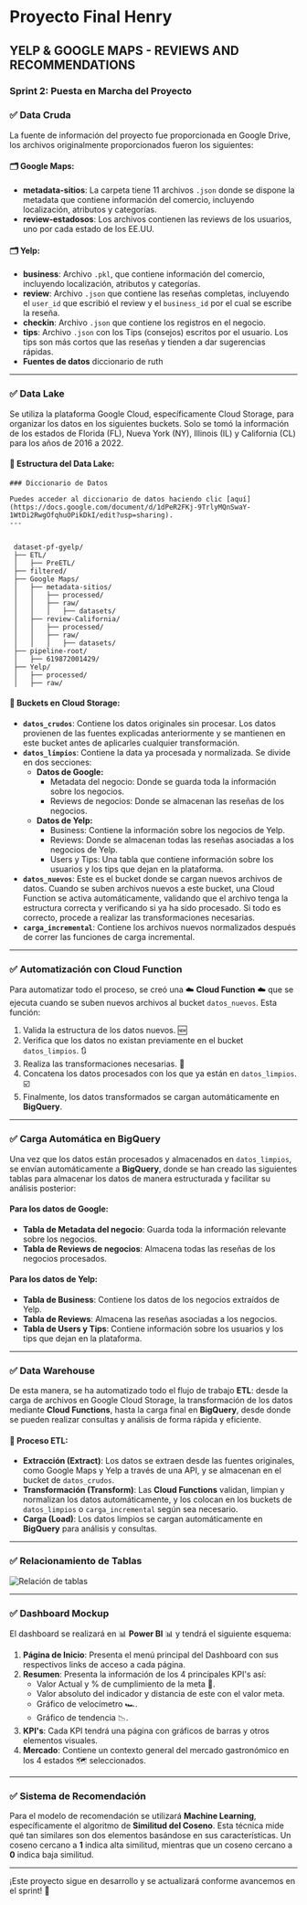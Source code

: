 # Proyecto Final Henry

## YELP & GOOGLE MAPS - REVIEWS AND RECOMMENDATIONS

### Sprint 2: Puesta en Marcha del Proyecto

### ✅ Data Cruda 
La fuente de información del proyecto fue proporcionada en Google Drive, los archivos originalmente proporcionados fueron los siguientes:

#### 🗂️ Google Maps:
- **metadata-sitios**: La carpeta tiene 11 archivos `.json` donde se dispone la metadata que contiene información del comercio, incluyendo localización, atributos y categorías.
- **review-estadosos**: Los archivos contienen las reviews de los usuarios, uno por cada estado de los EE.UU.

#### 🗂️ Yelp:
- **business**: Archivo `.pkl`, que contiene información del comercio, incluyendo localización, atributos y categorías.
- **review**: Archivo `.json` que contiene las reseñas completas, incluyendo el `user_id` que escribió el review y el `business_id` por el cual se escribe la reseña.
- **checkin**: Archivo `.json` que contiene los registros en el negocio.
- **tips**: Archivo `.json` con los Tips (consejos) escritos por el usuario. Los tips son más cortos que las reseñas y tienden a dar sugerencias rápidas.
- **Fuentes de datos**
diccionario de ruth
---

### ✅ Data Lake 
Se utiliza la plataforma Google Cloud, específicamente Cloud Storage, para organizar los datos en los siguientes buckets. Solo se tomó la información de los estados de Florida (FL), Nueva York (NY), Illinois (IL) y California (CL) para los años de 2016 a 2022.

#### 📂 Estructura del Data Lake:

```
### Diccionario de Datos

Puedes acceder al diccionario de datos haciendo clic [aquí](https://docs.google.com/document/d/1dPeR2FKj-9TrlyMQnSwaY-1WtDi2RwgOfqhuOPikDkI/edit?usp=sharing).
---


 dataset-pf-gyelp/
 ├── ETL/
 │   ├── PreETL/
 ├── filtered/
 ├── Google Maps/
 │   ├── metadata-sitios/
 │   │   ├── processed/
 │   │   ├── raw/
 │   │   │   ├── datasets/
 │   ├── review-California/
 │   │   ├── processed/
 │   │   ├── raw/
 │   │   │   ├── datasets/
 ├── pipeline-root/
 │   ├── 619872001429/
 ├── Yelp/
 │   ├── processed/
 │   ├── raw/
```

#### 💾 Buckets en Cloud Storage:

- **`datos_crudos`**: Contiene los datos originales sin procesar. Los datos provienen de las fuentes explicadas anteriormente y se mantienen en este bucket antes de aplicarles cualquier transformación.
- **`datos_limpios`**: Contiene la data ya procesada y normalizada. Se divide en dos secciones:
  - **Datos de Google:**
    - Metadata del negocio: Donde se guarda toda la información sobre los negocios.
    - Reviews de negocios: Donde se almacenan las reseñas de los negocios.
  - **Datos de Yelp:**
    - Business: Contiene la información sobre los negocios de Yelp.
    - Reviews: Donde se almacenan todas las reseñas asociadas a los negocios de Yelp.
    - Users y Tips: Una tabla que contiene información sobre los usuarios y los tips que dejan en la plataforma.
- **`datos_nuevos`**: Este es el bucket donde se cargan nuevos archivos de datos. Cuando se suben archivos nuevos a este bucket, una Cloud Function se activa automáticamente, validando que el archivo tenga la estructura correcta y verificando si ya ha sido procesado. Si todo es correcto, procede a realizar las transformaciones necesarias.
- **`carga_incremental`**: Contiene los archivos nuevos normalizados después de correr las funciones de carga incremental.

---

### ✅ Automatización con Cloud Function
Para automatizar todo el proceso, se creó una ☁️ **Cloud Function** ☁️ que se ejecuta cuando se suben nuevos archivos al bucket `datos_nuevos`. Esta función:

1. Valida la estructura de los datos nuevos. 🆕
2. Verifica que los datos no existan previamente en el bucket `datos_limpios`. 🔃
3. Realiza las transformaciones necesarias. 🔄
4. Concatena los datos procesados con los que ya están en `datos_limpios`. ☑️
5. Finalmente, los datos transformados se cargan automáticamente en **BigQuery**.

---

### ✅ Carga Automática en BigQuery
Una vez que los datos están procesados y almacenados en `datos_limpios`, se envían automáticamente a **BigQuery**, donde se han creado las siguientes tablas para almacenar los datos de manera estructurada y facilitar su análisis posterior:

#### Para los datos de Google:
- **Tabla de Metadata del negocio**: Guarda toda la información relevante sobre los negocios.
- **Tabla de Reviews de negocios**: Almacena todas las reseñas de los negocios procesados.

#### Para los datos de Yelp:
- **Tabla de Business**: Contiene los datos de los negocios extraídos de Yelp.
- **Tabla de Reviews**: Almacena las reseñas asociadas a los negocios.
- **Tabla de Users y Tips**: Contiene información sobre los usuarios y los tips que dejan en la plataforma.

---

### ✅ Data Warehouse
De esta manera, se ha automatizado todo el flujo de trabajo **ETL**: desde la carga de archivos en Google Cloud Storage, la transformación de los datos mediante **Cloud Functions**, hasta la carga final en **BigQuery**, desde donde se pueden realizar consultas y análisis de forma rápida y eficiente.

#### 🔄 **Proceso ETL:**
- **Extracción (Extract)**: Los datos se extraen desde las fuentes originales, como Google Maps y Yelp a través de una API, y se almacenan en el bucket de `datos_crudos`.
- **Transformación (Transform)**: Las **Cloud Functions** validan, limpian y normalizan los datos automáticamente, y los colocan en los buckets de `datos_limpios` o `carga_incremental` según sea necesario.
- **Carga (Load)**: Los datos limpios se cargan automáticamente en **BigQuery** para análisis y consultas.

---

### ✅ Relacionamiento de Tablas
![Relación de tablas](https://example.com/relacion-tablas.png)

---

### ✅ Dashboard Mockup
El dashboard se realizará en 📊 **Power BI** 📊 y tendrá el siguiente esquema:

1. **Página de Inicio**: Presenta el menú principal del Dashboard con sus respectivos links de acceso a cada página.
2. **Resumen**: Presenta la información de los 4 principales KPI's así:
   - Valor Actual y % de cumplimiento de la meta 🎯.
   - Valor absoluto del indicador y distancia de este con el valor meta.
   - Gráfico de velocímetro 🏎️.
   - Gráfico de tendencia 📉.
3. **KPI's**: Cada KPI tendrá una página con gráficos de barras y otros elementos visuales.
4. **Mercado**: Contiene un contexto general del mercado gastronómico en los 4 estados 🗺️ seleccionados.

---

### ✅ Sistema de Recomendación
Para el modelo de recomendación se utilizará **Machine Learning**, específicamente el algoritmo de **Similitud del Coseno**. Esta técnica mide qué tan similares son dos elementos basándose en sus características. Un coseno cercano a **1** indica alta similitud, mientras que un coseno cercano a **0** indica baja similitud.

---

¡Este proyecto sigue en desarrollo y se actualizará conforme avancemos en el sprint! 🚀

